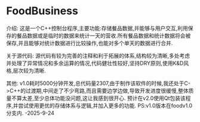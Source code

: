 # FoodBusiness

介绍:
这是一个C++控制台程序,主要功能:存储餐品数据,并能够与用户交互,利用保存的餐品数据或是临时的数据来统计一天的营收.所有餐品数据和统计数据将会被保存,并且能够对统计数据进行比较操作,也能对多个单天的数据进行合并.

关于源代码:
源代码有较为完善的注释和利于拓展的体系,结构较为清晰,多处考虑并处理了异常情况和多余运算的情况,代码健壮性较好,坚持DRY原则,使用K&D风格,层次较为清晰.

其他:
v1.0耗时5000分钟开发,总代码量2307,由于制作该软件的时候,我还处于C->C++的过渡期,中间走了不少弯路,而且需要边学边做,导致开发进度很缓慢,整体质量不算太差,至少总体功能没问题,这让我感到很开心.
预计在v2.0使用Qt包装该程序,并尝试使用更优的存储体系与逻辑,并加入更多的功能.
PS:v1.0版本在foodv1.0分支内.
-2025-9-24
